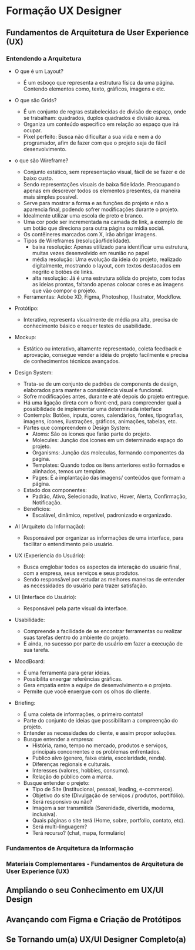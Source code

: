 # Formação UX Designer

## Fundamentos de Arquitetura de User Experience (UX)
### Entendendo a Arquitetura
- O que é um Layout?
    - É um esboço que representa a estrutura física da uma página. Contendo elementos como, texto, gráficos, imagens e etc.

- O que são Grids?
    - É um conjunto de regras estabelecidas de divisão de espaço, onde se trabalham: quadrados, duplos quadrados e divisão áurea.
    - Organiza um conteúdo específico em relação ao espaço que irá ocupar. 
    - Pixel perfeito: Busca não dificultar a sua vida e nem a do programador, afim de fazer com que o projeto seja de fácil desenvolvimento.

- o que são Wireframe?
    - Conjunto estático, sem representação visual, fácil de se fazer e de baixo custo.
    - Sendo representações visuais de baixa fidelidade. Preocupando apenas em descrever todos os elementos presentes, da maneira mais simples possível.
    - Serve para mostrar a forma e as funções do projeto e não a aparencia final, podendo sofrer modificações durante o projeto.
    - Idealmente utilizar uma escola de preto e branco.
    - Uma cor pode ser incrementada na camada de link, a exemplo de um botão que direciona para outra página ou mídia social.
    - Os contêineres marcados com X, irão abrigar imagens.
    - Tipos de Wireframes (resolução/fidelidade).
        - baixa resolução: Apenas utilizado para identificar uma estrutura, muitas vezes desenvolvido em reunião no papel
        - média resolução: Uma evolução da ideia do projeto, realizado digitalmente, mostrando o layout, com textos destacados em negrito e botões de links.
        - alta resolução: Já é uma estrutura sólida do projeto, com todas as ideias prontas, faltando apenas colocar cores e as imagens que vão compor o projeto.
    - Ferramentas: Adobe XD, Figma, Photoshop, Illustrator, Mockflow.
- Protótipo:
    - Interativo, representa visualmente de média pra alta, precisa de conhecimento básico e requer testes de usabilidade.

- Mockup: 
    - Estático ou interativo, altamente representado, coleta feedback e aprovação, consegue vender a idéia do projeto facilmente e precisa de conhecimentos técnicos avançados.

- Design System:
    - Trata-se de um conjunto de padrões de components de design, elaborados para manter a consistência visual e funcional.
    - Sofre modificações antes, durante e até depois do projeto entregue.
    - Há uma ligação direta com o front-end, para compreender qual a possibilidade de implementar uma determinada interface
    - Contempla: Botões, inputs, cores, calendários, fontes, tipografias, imagens, ícones, ilustrações, gráficos, animações, tabelas, etc. 
    - Partes que compreendem o Design System:
        - Atoms: São os icones que farão parte do projeto.
        - Molecules: Junção dos icones em um determinado espaço do projeto.
        - Organisms: Junção das moleculas, formando componentes da pagina.
        - Templates: Quando todos os itens anteriores estão formados e alinhados, temos um template.
        - Pages: É a implantação das imagens/ conteúdos que formam a página.
    - Estado dos componentes:
        - Padrão, Ativo, Selecionado, Inativo, Hover, Alerta, Confirmação, Notificação.
    - Benefícios: 
        - Escalável, dinâmico, repetível, padronizado e organizado.

- AI (Arquiteto da Informação):
    - Responsável por organizar as informações de uma interface, para facilitar o entendimento pelo usuário.
- UX (Experiencia do Usuário):
    - Busca emglobar todos os aspectos da interação do usuário final, com a empresa, seus serviços e seus produtos. 
    - Sendo responsãvel por estudar as melhores maneiras de entender as necessidades do usuário para trazer satisfação.
- UI (Interface do Usuário):
    - Responsável pela parte visual da interface.

- Usabilidade:
    - Compreende a facilidade de se encontrar ferramentas ou realizar suas tarefas dentro do ambiente do projeto.
    - E ainda, no sucesso por parte do usuário em fazer a execução de sua tarefa.

- MoodBoard:
    - É uma ferramenta para gerar ideias.
    - Possibilita enxergar referências gráficas.
    - Gera empatia entre a equipe de desenvolvimento e o projeto.
    - Permite que você enxergue com os olhos do cliente.

- Briefing:
    - É uma coleta de informações, o primeiro contato!
    - Parte do conjunto de ideias que possibilitam a compreenção do projeto.
    - Entender as necessidades do cliente, e assim propor soluções.
    - Busque entender a empresa: 
        - História, ramo, tempo no mercado, produtos e serviços, principais concorrentes e os problemas enfrentados. 
        - Publico alvo (genero, faixa etária, escolaridade, renda).
        - Diferenças regionais e culturais.
        - Interesses (valores, hobbies, consumo).
        - Relação do público com a marca.
    - Busque entender o prejeto:
        - Tipo de Site (Institucional, pessoal, leading, e-commerce).
        - Objetivo do site (Divulgação de serviços / produtos, portifólio).
        - Será responsivo ou não?
        - Imagem a ser transmitida (Serenidade, divertida, moderna, inclusiva).
        - Quais páginas o site terá (Home, sobre, portfolio, contato, etc).
        - Será multi-linguagem?
        - Terá recurso? (chat, mapa, formulário)




### Fundamentos de Arquitetura da Informação
### Materiais Complementares - Fundamentos de Arquitetura de User Experience (UX)


## Ampliando o seu Conhecimento em UX/UI Design

## Avançando com Figma e Criação de Protótipos

## Se Tornando um(a) UX/UI Designer Completo(a)
